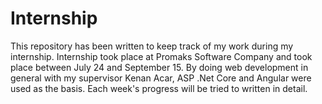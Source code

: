 # Internship

This repository has been written to keep track of my work during my internship. Internship took place at Promaks Software Company and took place between July 24 and September 15. By doing web development in general with my supervisor Kenan Acar, ASP .Net Core and Angular were used as the basis. Each week's progress will be tried to written in detail.
